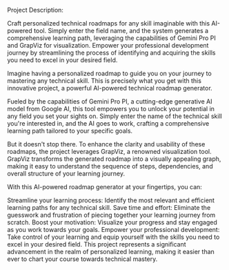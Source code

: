 Project Description:

Craft personalized technical roadmaps for any skill imaginable with this AI-powered tool. Simply enter the field name, and the system generates a comprehensive learning path, leveraging the capabilities of Gemini Pro PI and GrapViz for visualization.
Empower your professional development journey by streamlining the process of identifying and acquiring the skills you need to excel in your desired field.

Imagine having a personalized roadmap to guide you on your journey to mastering any technical skill. This is precisely what you get with this innovative project, a powerful AI-powered technical roadmap generator.

Fueled by the capabilities of Gemini Pro PI, a cutting-edge generative AI model from Google AI, this tool empowers you to unlock your potential in any field you set your sights on. Simply enter the name of the technical skill you're interested in, and the AI goes to work, crafting a comprehensive learning path tailored to your specific goals.

But it doesn't stop there. To enhance the clarity and usability of these roadmaps, the project leverages GrapViz, a renowned visualization tool. GrapViz transforms the generated roadmap into a visually appealing graph, making it easy to understand the sequence of steps, dependencies, and overall structure of your learning journey.

With this AI-powered roadmap generator at your fingertips, you can:

Streamline your learning process: Identify the most relevant and efficient learning paths for any technical skill.
Save time and effort: Eliminate the guesswork and frustration of piecing together your learning journey from scratch.
Boost your motivation: Visualize your progress and stay engaged as you work towards your goals.
Empower your professional development: Take control of your learning and equip yourself with the skills you need to excel in your desired field.
This project represents a significant advancement in the realm of personalized learning, making it easier than ever to chart your course towards technical mastery.
